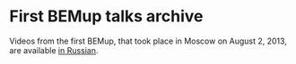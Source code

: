 # First BEMup talks archive

Videos from the first BEMup, that took place in Moscow on August 2, 2013, are available 
[in Russian](http://ru.bem.info/blog/2013/08/bemup-talks). 

